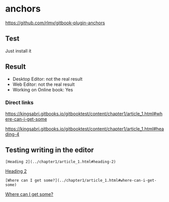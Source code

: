 # anchors

https://github.com/rlmv/gitbook-plugin-anchors

## Test
Just install it 

## Result
- Desktop Editor: not the real result 
- Web Editor: not the real result 
- Working on Online book: Yes 


### Direct links 

https://kingsabri.gitbooks.io/gitbooktest/content/chapter1/article_1.html#where-can-i-get-some

https://kingsabri.gitbooks.io/gitbooktest/content/chapter1/article_1.html#heading-4


## Testing writing in the editor 

```
[Heading 2](../chapter1/article_1.html#heading-2)
```
[Heading 2](../chapter1/article_1.html#heading-2)


```
[Where can I get some?](../chapter1/article_1.html#where-can-i-get-some)
```

[Where can I get some?](../chapter1/article_1.html#where-can-i-get-some)
